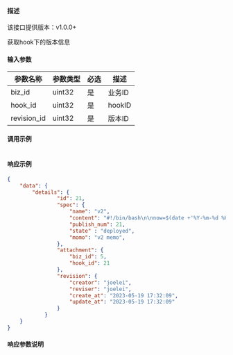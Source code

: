#### 描述

该接口提供版本：v1.0.0+

获取hook下的版本信息

#### 输入参数

| 参数名称   | 参数类型 | 必选 | 描述   |
| ---------- | -------- | ---- | ------ |
| biz_id     | uint32   | 是   | 业务ID |
| hook_id    | uint32   | 是   | hookID |
| revision_id | uint32   | 是   | 版本ID |

#### 调用示例

```json

```

#### 响应示例

```json
{
    "data": {
        "details": {
                "id": 21,
                "spec": {
                    "name": "v2",
                    "content": "#!/bin/bash\n\nnow=$(date +'%Y-%m-%d %H:%M:%S')\necho \"hello, start at $now\"\n",
                    "publish_num": 21,
                    "state" : "deployed",
                    "momo": "v2 memo",
                },
                "attachment": {
                    "biz_id": 5,
                    "hook_id": 21
                },
                "revision": {
                    "creator": "joelei",
                    "reviser": "joelei",
                    "create_at": "2023-05-19 17:32:09",
                    "update_at": "2023-05-19 17:32:09"
                }
            }
    }
}
```

#### 响应参数说明

